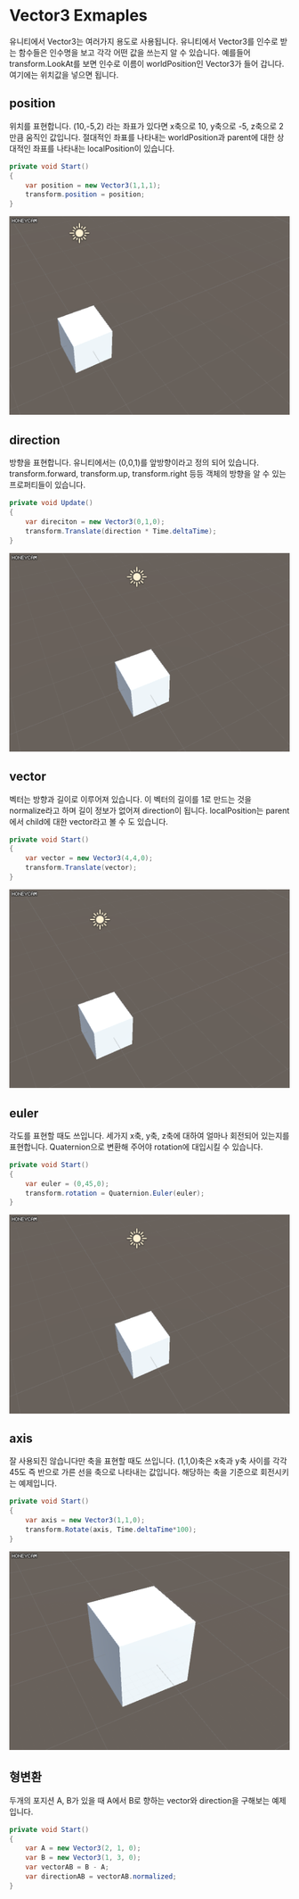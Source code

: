 Vector3 Exmaples
=====
유니티에서 Vector3는 여러가지 용도로 사용됩니다. 유니티에서 Vector3를 인수로 받는 함수들은 
인수명을 보고 각각 어떤 값을 쓰는지 알 수 있습니다. 예를들어 transform.LookAt를 보면 인수로 이름이 worldPosition인 Vector3가 들어 갑니다. 여기에는 위치값을 넣으면 됩니다.

## position
위치를 표현합니다. (10,-5,2) 라는 좌표가 있다면 x축으로 10, y축으로 -5, z축으로 2만큼 움직인 값입니다. 절대적인 좌표를 나타내는 worldPosition과 parent에 대한 상대적인 좌표를 나타내는 localPosition이 있습니다.
```csharp
private void Start()
{
    var position = new Vector3(1,1,1);
    transform.position = position;
}
```
![e1](position.gif)

## direction
방향을 표현합니다. 유니티에서는 (0,0,1)를 앞방향이라고 정의 되어 있습니다. transform.forward, transform.up, transform.right 등등 객체의 방향을 알 수 있는 프로퍼티들이 있습니다.
```csharp
private void Update()
{
    var direciton = new Vector3(0,1,0);
    transform.Translate(direction * Time.deltaTime);
}
```
![e2](direction.gif)

## vector
벡터는 방향과 길이로 이루어져 있습니다. 이 벡터의 길이를 1로 만드는 것을 normalize라고 하며 길이 정보가 없어져 direction이 됩니다. localPosition는 parent에서 child에 대한 vector라고 볼 수 도 있습니다.
```csharp
private void Start()
{
    var vector = new Vector3(4,4,0);
    transform.Translate(vector);
}
```
![e3](vector.gif)

## euler
각도를 표현할 때도 쓰입니다. 세가지 x축, y축, z축에 대하여 얼마나 회전되어 있는지를 표현합니다. Quaternion으로 변환해 주어야 rotation에 대입시킬 수 있습니다.
```csharp
private void Start()
{
    var euler = (0,45,0);
    transform.rotation = Quaternion.Euler(euler);
}
```
![e4](euler.gif)

## axis
잘 사용되진 않습니다만 축을 표현할 때도 쓰입니다. (1,1,0)축은 x축과 y축 사이를 각각 45도 즉 반으로 가른 선을 축으로 나타내는 값입니다. 해당하는 축을 기준으로 회전시키는 예제입니다.
```csharp
private void Start()
{
    var axis = new Vector3(1,1,0);
    transform.Rotate(axis, Time.deltaTime*100);
}
```
![e4](axis.gif)

## 형변환
두개의 포지션 A, B가 있을 때 A에서 B로 향하는 vector와 direction을 구해보는 예제입니다.
```csharp
private void Start()
{
    var A = new Vector3(2, 1, 0); 
    var B = new Vector3(1, 3, 0);
    var vectorAB = B - A;
    var directionAB = vectorAB.normalized;
}
```